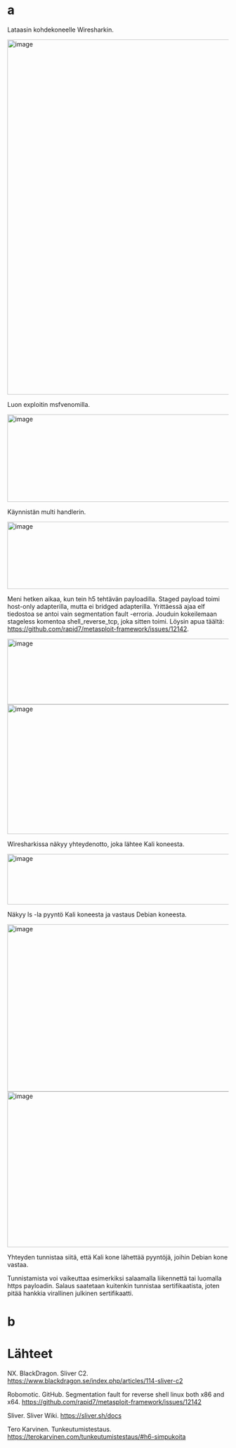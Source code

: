 # a

Lataasin kohdekoneelle Wiresharkin.

<img width="1286" height="807" alt="image" src="https://github.com/user-attachments/assets/8ecef362-b0b8-427f-a178-c4054a1e1224" />

Luon exploitin msfvenomilla.

<img width="779" height="199" alt="image" src="https://github.com/user-attachments/assets/1ce68759-65f8-4025-9a77-e9e843e0da27" />

Käynnistän multi handlerin.

<img width="550" height="153" alt="image" src="https://github.com/user-attachments/assets/0efc280b-ba21-48fb-8ccb-ff0aa09f589f" />

Meni hetken aikaa, kun tein h5 tehtävän payloadilla. Staged payload toimi host-only adapterilla, mutta ei bridged adapterilla. Yrittäessä ajaa elf tiedostoa se antoi vain segmentation fault -erroria. Jouduin kokeilemaan stageless komentoa shell_reverse_tcp, joka sitten toimi. Löysin apua täältä: https://github.com/rapid7/metasploit-framework/issues/12142.

<img width="778" height="149" alt="image" src="https://github.com/user-attachments/assets/dcd8c873-35c2-4291-8809-cbcc058331e3" />

<img width="829" height="295" alt="image" src="https://github.com/user-attachments/assets/2b4a722a-074b-48bf-878d-591c378a7ce0" />

Wiresharkissa näkyy yhteydenotto, joka lähtee Kali koneesta.

<img width="1230" height="115" alt="image" src="https://github.com/user-attachments/assets/cdf5be7a-8309-41d4-91e4-d81fe6e78f3f" />

Näkyy ls -la pyyntö Kali koneesta ja vastaus Debian koneesta.

<img width="1229" height="380" alt="image" src="https://github.com/user-attachments/assets/ef676975-3005-469f-8b49-8129af50b81e" />

<img width="1232" height="354" alt="image" src="https://github.com/user-attachments/assets/37e1d487-62e5-4b8e-b974-51999a9cdc2a" />

Yhteyden tunnistaa siitä, että Kali kone lähettää pyyntöjä, joihin Debian kone vastaa.

Tunnistamista voi vaikeuttaa esimerkiksi salaamalla liikennettä tai luomalla https payloadin. Salaus saatetaan kuitenkin tunnistaa sertifikaatista, joten pitää hankkia virallinen julkinen sertifikaatti.

# b



# Lähteet

NX. BlackDragon. Sliver C2. https://www.blackdragon.se/index.php/articles/114-sliver-c2

Robomotic. GitHub. Segmentation fault for reverse shell linux both x86 and x64. https://github.com/rapid7/metasploit-framework/issues/12142

Sliver. Sliver Wiki. https://sliver.sh/docs

Tero Karvinen. Tunkeutumistestaus. https://terokarvinen.com/tunkeutumistestaus/#h6-simpukoita
